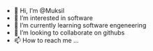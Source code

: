 - 👋 Hi, I’m @Muksil
- 👀 I’m interested in software
- 🌱 I’m currently learning software engeneering
- 💞️ I’m looking to collaborate on githubs
- 📫 How to reach me ...

<!---
Muksil/Muksil is a ✨ special ✨ repository because its `README.md` (this file) appears on your GitHub profile.
You can click the Preview link to take a look at your changes.
--->
